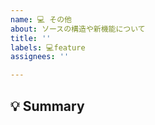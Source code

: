 ```yaml
---
name: 💻 その他
about: ソースの構造や新機能について
title: ''
labels: 💻feature
assignees: ''

---
```


<!--
Issueありがとうございます!
まず初めに, Issueの重複を避けるために, そのIssueが既に報告されていないか確認してください.
-->

## 💡 Summary

<!-- どの箇所の何を，どう変えたいかを具体的にまとめてください -->
